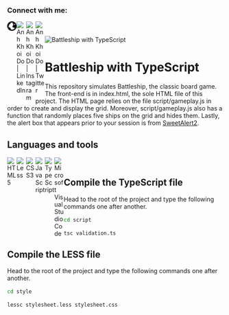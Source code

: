 ### Connect with me:
[<img align="left" alt="Anh Khoi Do" width="22px" src="https://raw.githubusercontent.com/iconic/open-iconic/master/svg/globe.svg" />](http://anhkhoido.com)
[<img align="left" alt="Anh Khoi Do | LinkedIn" width="22px" src="https://cdn.simpleicons.org/linkedin/#0A66C2" />](https://ca.linkedin.com/in/anhkhoido/en-us)
[<img align="left" alt="Anh Khoi Do | Instagram" width="22px" src="https://cdn.simpleicons.org/instagram/#E4405F" />](https://instagram.com/anhkhoido)
[<img align="left" alt="Anh Khoi Do | Twitter" width="22px" src="https://cdn.simpleicons.org/twitter/#1DA1F2" />](https://twitter.com/anhkhoido)
<br /><br />
![Battleship with TypeScript](http://anhkhoido.com/games/pictures/battleshipAkdTypeScriptThumbnail.jpg)
# Battleship with TypeScript
<p>This repository simulates Battleship, the classic board game. The front-end is in index.html, the sole HTML file of this project. The HTML page relies on the file script/gameplay.js in order to create and display the grid. Moreover, script/gameplay.js also has a function that randomly places five ships on the grid and hides them. Lastly, the alert box that appears prior to your session is from <a href="https://sweetalert2.github.io">SweetAlert2</a>.</p>


## Languages and tools
[<img align="left" alt="HTML5" width="22px" src="https://cdn.simpleicons.org/html5/#E34F26" />](https://whatwg.org/)
[<img align="left" alt="Less" width="22px" src="https://cdn.simpleicons.org/less/#1D365D" />](https://lesscss.org/)
[<img align="left" alt="CSS3" width="22px" src="https://cdn.simpleicons.org/css3/#1572B6" />](https://www.w3.org/)
[<img align="left" alt="JavaScript" width="22px" src="https://cdn.simpleicons.org/javascript/#F7DF1E" />](https://www.javascript.com/)
[<img align="left" alt="TypeScript" width="22px" src="https://cdn.simpleicons.org/typescript/#3178C6" />](https://www.typescriptlang.org/)
[<img align="left" alt="Microsoft Visual Studio Code" width="22px" src="https://cdn.simpleicons.org/visualstudiocode/#007ACC" />](https://code.visualstudio.com/)
<br />
## Compile the TypeScript file
<p>Head to the root of the project and type the following commands one after another.</p>



```bash
cd script
```


```bash
tsc validation.ts
```


## Compile the LESS file
<p>Head to the root of the project and type the following commands one after another.</p>



```bash
cd style
```


```bash
lessc stylesheet.less stylesheet.css
```
